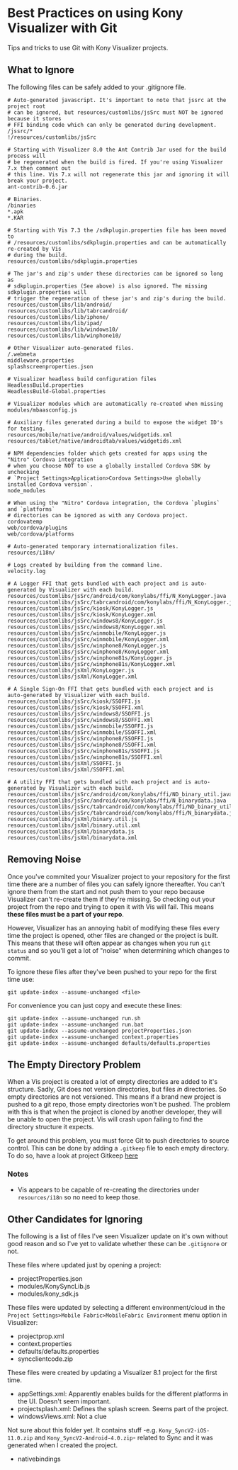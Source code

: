 # Best Practices on using Kony Visualizer with Git

Tips and tricks to use Git with Kony Visualizer projects.

## What to Ignore

The following files can be safely added to your .gitignore file.

    # Auto-generated javascript. It's important to note that jssrc at the project root
    # can be ignored, but resources/customlibs/jsSrc must NOT be ignored because it stores
    # FFI binding code which can only be generated during development.
    /jssrc/*
    !/resources/customlibs/jsSrc
    
    # Starting with Visualizer 8.0 the Ant Contrib Jar used for the build process will
    # be regenerated when the build is fired. If you're using Visualizer 7.x then comment out
    # this line. Vis 7.x will not regenerate this jar and ignoring it will break your project.
    ant-contrib-0.6.jar

    # Binaries.
    /binaries
    *.apk
    *.KAR
    
    # Starting with Vis 7.3 the /sdkplugin.properties file has been moved to
    # /resources/customlibs/sdkplugin.properties and can be automatically re-created by Vis
    # during the build.
    resources/customlibs/sdkplugin.properties

    # The jar's and zip's under these directories can be ignored so long as
    # sdkplugin.properties (See above) is also ignored. The missing sdkplugin.properties will
    # trigger the regeneration of these jar's and zip's during the build.
    resources/customlibs/lib/android/
    resources/customlibs/lib/tabrcandroid/
    resources/customlibs/lib/iphone/
    resources/customlibs/lib/ipad/
    resources/customlibs/lib/windows10/
    resources/customlibs/lib/winphone10/

    # Other Visualizer auto-generated files.
    /.webmeta
    middleware.properties
    splashscreenproperties.json
    
    # Visualizer headless build configuration files
    HeadlessBuild.properties
    HeadlessBuild-Global.properties
    
    # Visualizer modules which are automatically re-created when missing
    modules/mbaasconfig.js
    
    # Auxiliary files generated during a build to expose the widget ID's for testing.
    resources/mobile/native/android/values/widgetids.xml
    resources/tablet/native/androidtab/values/widgetids.xml
    
    # NPM dependencies folder which gets created for apps using the "Nitro" Cordova integration
    # when you choose NOT to use a globally installed Cordova SDK by unchecking
    # `Project Settings>Application>Cordova Settings>Use globally installed Cordova version`.
    node_modules
    
    # When using the "Nitro" Cordova integration, the Cordova `plugins` and `platforms`
    # directories can be ignored as with any Cordova project.
    cordovatemp
    web/cordova/plugins
    web/cordova/platforms
    
    # Auto-generated temporary internationalization files.
    resources/i18n/
    
    # Logs created by building from the command line.
    velocity.log
    
    # A Logger FFI that gets bundled with each project and is auto-generated by Visualizer with each build.
    resources/customlibs/jsSrc/android/com/konylabs/ffi/N_KonyLogger.java
    resources/customlibs/jsSrc/tabrcandroid/com/konylabs/ffi/N_KonyLogger.java
    resources/customlibs/jsSrc/kiosk/KonyLogger.js
    resources/customlibs/jsSrc/kiosk/KonyLogger.xml
    resources/customlibs/jsSrc/windows8/KonyLogger.js
    resources/customlibs/jsSrc/windows8/KonyLogger.xml
    resources/customlibs/jsSrc/winmobile/KonyLogger.js
    resources/customlibs/jsSrc/winmobile/KonyLogger.xml
    resources/customlibs/jsSrc/winphone8/KonyLogger.js
    resources/customlibs/jsSrc/winphone8/KonyLogger.xml
    resources/customlibs/jsSrc/winphone81s/KonyLogger.js
    resources/customlibs/jsSrc/winphone81s/KonyLogger.xml
    resources/customlibs/jsXml/KonyLogger.js
    resources/customlibs/jsXml/KonyLogger.xml

    # A Single Sign-On FFI that gets bundled with each project and is auto-generated by Visualizer with each build.
    resources/customlibs/jsSrc/kiosk/SSOFFI.js
    resources/customlibs/jsSrc/kiosk/SSOFFI.xml
    resources/customlibs/jsSrc/windows8/SSOFFI.js
    resources/customlibs/jsSrc/windows8/SSOFFI.xml
    resources/customlibs/jsSrc/winmobile/SSOFFI.js
    resources/customlibs/jsSrc/winmobile/SSOFFI.xml
    resources/customlibs/jsSrc/winphone8/SSOFFI.js
    resources/customlibs/jsSrc/winphone8/SSOFFI.xml
    resources/customlibs/jsSrc/winphone81s/SSOFFI.js
    resources/customlibs/jsSrc/winphone81s/SSOFFI.xml
    resources/customlibs/jsXml/SSOFFI.js
    resources/customlibs/jsXml/SSOFFI.xml

    # A utility FFI that gets bundled with each project and is auto-generated by Visualizer with each build.
    resources/customlibs/jsSrc/android/com/konylabs/ffi/ND_binary_util.java
    resources/customlibs/jsSrc/android/com/konylabs/ffi/N_binarydata.java
    resources/customlibs/jsSrc/tabrcandroid/com/konylabs/ffi/ND_binary_util.java
    resources/customlibs/jsSrc/tabrcandroid/com/konylabs/ffi/N_binarydata.java
    resources/customlibs/jsXml/binary.util.js
    resources/customlibs/jsXml/binary.util.xml
    resources/customlibs/jsXml/binarydata.js
    resources/customlibs/jsXml/binarydata.xml    

## Removing Noise

Once you've commited your Visualizer project to your repository for the first time there are a number of files you can safely ignore thereafter. You can't ignore them from the start and not push them to your repo because Visualizer can't re-create them if they're missing. So checking out your project from the repo and trying to open it with Vis will fail. This means **these files must be a part of your repo**.

However, Visualizer has an annoying habit of modifying these files every time the project is opened, other files are changed or the project is built. This means that these will often appear as changes when you run `git status` and so you'll get a lot of "noise" when determining which changes to commit.

To ignore these files after they've been pushed to your repo for the first time use:

    git update-index --assume-unchanged <file>

For convenience you can just copy and execute these lines:

    git update-index --assume-unchanged run.sh
    git update-index --assume-unchanged run.bat
    git update-index --assume-unchanged projectProperties.json
    git update-index --assume-unchanged context.properties
    git update-index --assume-unchanged defaults/defaults.properties
    
## The Empty Directory Problem

When a Vis project is created a lot of empty directories are added to it's structure. Sadly, Git does not version directories, but files *in* directories. So empty directories are not versioned. This means if a brand new project is pushed to a git repo, those empty directories won't be pushed. The problem with this is that when the project is cloned by another developer, they will be unable to open the project. Vis will crash upon failing to find the directory structure it expects.

To get around this problem, you must force Git to push directories to source control. This can be done by adding a `.gitkeep` file to each empty directory. To do so, have a look at project Gitkeep [here](https://github.com/mig82/gitkeep)

### Notes
* Vis appears to be capable of re-creating the directories under `resources/i18n` so no need to keep those.

## Other Candidates for Ignoring

The following is a list of files I've seen Visualizer update on it's own without good reason and so I've yet to validate whether these can be `.gitignore` or not.

These files where updated just by opening a project:

* projectProperties.json
* modules/KonySyncLib.js
* modules/kony_sdk.js

These files were updated by selecting a different environment/cloud in the `Project Settings>Mobile Fabric>MobileFabric Environment` menu option in Visualizer:

* projectprop.xml
* context.properties
* defaults/defaults.properties
* syncclientcode.zip

These files were created by updating a Visualizer 8.1 project for the first time.
* appSettings.xml: Apparently enables builds for the different platforms in the UI. Doesn't seem important.
* projectsplash.xml: Defines the splash screen. Seems part of the project.
* windowsViews.xml: Not a clue

Not sure about this folder yet. It contains stuff -e.g. `Kony_SyncV2-iOS-11.0.zip` and `Kony_SyncV2-Android-4.0.zip`- related to Sync and it was generated when I created the project.
* nativebindings
